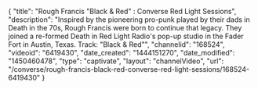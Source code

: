 {
    "title": "Rough Francis \"Black & Red\" : Converse Red Light Sessions",
    "description": "Inspired by the pioneering pro-punk played by their dads in Death in the 70s, Rough Francis were born to continue that legacy. They joined a re-formed Death in Red Light Radio's pop-up studio in the Fader Fort in Austin, Texas. Track: \"Black & Red\"",
    "channelid": "168524",
    "videoid": "6419430",
    "date_created": "1444151270",
    "date_modified": "1450460478",
    "type": "captivate",
    "layout": "channelVideo",
    "url": "\/converse\/rough-francis-black-red-converse-red-light-sessions\/168524-6419430"
}